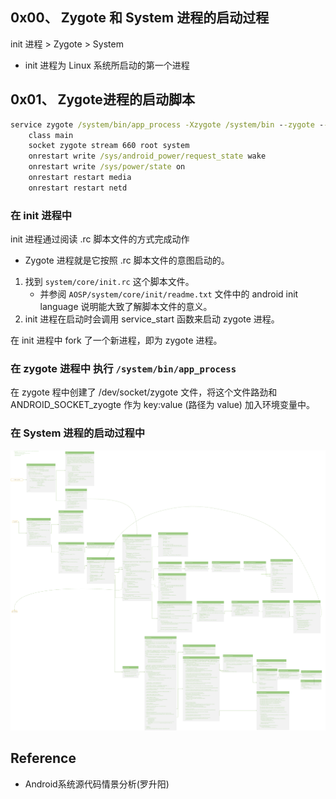 
## 0x00、 Zygote 和 System 进程的启动过程

init 进程 > Zygote > System
- init 进程为 Linux 系统所启动的第一个进程

## 0x01、 Zygote进程的启动脚本
```cmd
service zygote /system/bin/app_process -Xzygote /system/bin --zygote --start-system-server
    class main
    socket zygote stream 660 root system
    onrestart write /sys/android_power/request_state wake
    onrestart write /sys/power/state on
    onrestart restart media
    onrestart restart netd
```
### 在 init 进程中

init 进程通过阅读 .rc 脚本文件的方式完成动作
- Zygote 进程就是它按照 .rc 脚本文件的意图启动的。

1. 找到 `system/core/init.rc` 这个脚本文件。
    - 并参阅 `AOSP/system/core/init/readme.txt` 文件中的 android init language 说明能大致了解脚本文件的意义。
2. init 进程在启动时会调用 service_start 函数来启动 zygote 进程。

在 init 进程中 fork 了一个新进程，即为 zygote 进程。

### 在 zygote 进程中 执行 `/system/bin/app_process`
在 zygote 程中创建了 /dev/socket/zygote 文件，将这个文件路劲和 ANDROID_SOCKET_zyogte 作为 key:value (路径为 value) 加入环境变量中。

### 在 System 进程的启动过程中




![2018-10-16_Android_源代码阅读_流程图_Zygote进程启动流程及细节_Viso_.png](/assets/Image/2018-10-16_Android_源代码阅读_流程图_Zygote进程启动流程及细节_Viso_.png)


## Reference
- Android系统源代码情景分析(罗升阳)